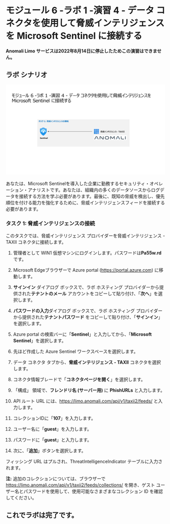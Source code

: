 # モジュール 6 -ラボ 1 -演習 4 - データ コネクタを使用して脅威インテリジェンスを Microsoft Sentinel に接続する

**Anomali Limo サービスは2022年8月14日に停止したためこの演習はできません。**

## ラボ シナリオ

![Lab overview.](../Media/SC-200-Lab_Diagrams_Mod6_L1_Ex4.png)

あなたは、Microsoft Sentinelを導入した企業に勤務するセキュリティ・オペレーション・アナリストです。あなたは、組織内の多くのデータソースからログデータを接続する方法を学ぶ必要があります。最後に、既知の脅威を検出し、優先順位を付ける能力を強化するために、脅威インテリジェンスフィードを接続する必要があります。

### タスク 1: 脅威インテリジェンスの接続

このタスクでは、脅威インテリジェンス プロバイダーを脅威インテリジェンス - TAXII コネクタに接続します。

1. 管理者として WIN1 仮想マシンにログインします。パスワードは**Pa55w.rd** です。  

2. Microsoft Edgeブラウザーで Azure portal (https://portal.azure.com) に移動します。

3. **サインイン** ダイアログ ボックスで、ラボ ホスティング プロバイダーから提供された**テナントのメール** アカウントをコピーして貼り付け、「**次へ**」を選択します。

4. **パスワードの入力**ダイアログ ボックスで、ラボ ホスティング プロバイダーから提供された**テナントパスワード** をコピーして貼り付け、「**サインイン**」を選択します。

5. Azure portal の検索バーに「**Sentinel**」と入力してから、「**Microsoft Sentinel**」を選択します。

6. 先ほど作成した Azure Sentinel ワークスペースを選択します。

7. データ コネクタ タブから、**脅威インテリジェンス - TAXII** コネクタを選択します。

8. コネクタ情報ブレードで「**コネクタページを開く**」を選択します。

9. 「構成」 領域で、**フレンドリ名 (サーバー用)** に **PhishURLs** と入力します。

10. API ルート URL には、https://limo.anomali.com/api/v1/taxii2/feeds/ と入力します。

11. コレクションIDに「**107**」を入力します。

12. ユーザー名に「**guest**」を入力します。

13. パスワードに「**guest**」と入力します。

14. 次に、「**追加**」ボタンを選択します。  

フィッシング URL はプルされ、ThreatIntelligenceIndicator テーブルに入力されます。

**注:** 追加のコレクションについては、ブラウザーで https://limo.anomali.com/api/v1/taxii2/feeds/collections/ を開き、ゲスト ユーザー名とパスワードを使用して、使用可能なさまざまなコレクション ID を確認してください。

## これでラボは完了です。
